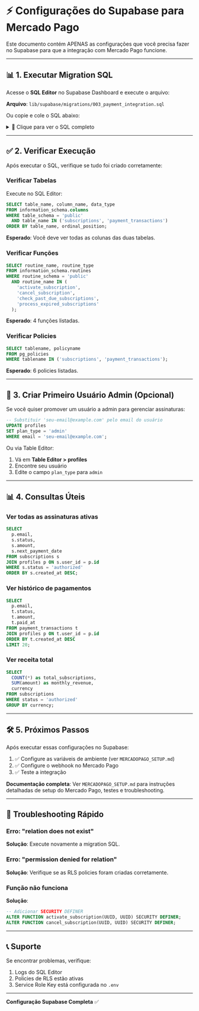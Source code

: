 # ⚡ Configurações do Supabase para Mercado Pago

Este documento contém APENAS as configurações que você precisa fazer no Supabase para que a integração com Mercado Pago funcione.

---

## 📊 1. Executar Migration SQL

Acesse o **SQL Editor** no Supabase Dashboard e execute o arquivo:

**Arquivo**: `lib/supabase/migrations/003_payment_integration.sql`

Ou copie e cole o SQL abaixo:

<details>
<summary>📄 Clique para ver o SQL completo</summary>

```sql
-- Migration 003: Payment Integration with Mercado Pago
-- Created: 2025-10-03

-- ============================================================================
-- 1. TABLES
-- ============================================================================

-- 1.1 Subscriptions table
CREATE TABLE IF NOT EXISTS subscriptions (
  id UUID PRIMARY KEY DEFAULT gen_random_uuid(),
  user_id UUID REFERENCES profiles(id) ON DELETE CASCADE,
  mp_subscription_id TEXT UNIQUE,
  mp_plan_id TEXT,
  mp_payer_id TEXT,
  status TEXT CHECK (status IN ('pending', 'authorized', 'paused', 'canceled')) DEFAULT 'pending',
  payment_method_id TEXT,
  start_date TIMESTAMP WITH TIME ZONE,
  next_payment_date TIMESTAMP WITH TIME ZONE,
  end_date TIMESTAMP WITH TIME ZONE,
  amount DECIMAL(10,2),
  currency TEXT DEFAULT 'BRL',
  created_at TIMESTAMP WITH TIME ZONE DEFAULT NOW(),
  updated_at TIMESTAMP WITH TIME ZONE DEFAULT NOW(),
  UNIQUE(user_id, mp_subscription_id)
);

CREATE INDEX IF NOT EXISTS idx_subscriptions_user_id ON subscriptions(user_id);
CREATE INDEX IF NOT EXISTS idx_subscriptions_mp_id ON subscriptions(mp_subscription_id);
CREATE INDEX IF NOT EXISTS idx_subscriptions_status ON subscriptions(status);

-- 1.2 Payment transactions table
CREATE TABLE IF NOT EXISTS payment_transactions (
  id UUID PRIMARY KEY DEFAULT gen_random_uuid(),
  subscription_id UUID REFERENCES subscriptions(id) ON DELETE CASCADE,
  user_id UUID REFERENCES profiles(id) ON DELETE CASCADE,
  mp_payment_id TEXT UNIQUE,
  mp_subscription_id TEXT,
  status TEXT CHECK (status IN ('pending', 'approved', 'rejected', 'refunded', 'cancelled')) DEFAULT 'pending',
  status_detail TEXT,
  amount DECIMAL(10,2),
  currency TEXT DEFAULT 'BRL',
  payment_method TEXT,
  payment_type TEXT,
  webhook_data JSONB,
  paid_at TIMESTAMP WITH TIME ZONE,
  created_at TIMESTAMP WITH TIME ZONE DEFAULT NOW()
);

CREATE INDEX IF NOT EXISTS idx_transactions_subscription ON payment_transactions(subscription_id);
CREATE INDEX IF NOT EXISTS idx_transactions_user ON payment_transactions(user_id);
CREATE INDEX IF NOT EXISTS idx_transactions_mp_payment ON payment_transactions(mp_payment_id);
CREATE INDEX IF NOT EXISTS idx_transactions_status ON payment_transactions(status);
CREATE INDEX IF NOT EXISTS idx_transactions_created_at ON payment_transactions(created_at DESC);

-- 1.3 Add subscription fields to profiles
ALTER TABLE profiles
ADD COLUMN IF NOT EXISTS subscription_status TEXT DEFAULT 'inactive' CHECK (subscription_status IN ('active', 'inactive', 'past_due', 'cancelled')),
ADD COLUMN IF NOT EXISTS subscription_expires_at TIMESTAMP WITH TIME ZONE;

CREATE INDEX IF NOT EXISTS idx_profiles_subscription_status ON profiles(subscription_status);

-- ============================================================================
-- 2. FUNCTIONS
-- ============================================================================

-- 2.1 Activate subscription
CREATE OR REPLACE FUNCTION activate_subscription(
  p_user_id UUID,
  p_subscription_id UUID
)
RETURNS VOID AS $$
BEGIN
  UPDATE profiles
  SET plan_type = 'pro', subscription_status = 'active', updated_at = NOW()
  WHERE id = p_user_id;

  UPDATE subscriptions
  SET status = 'authorized', updated_at = NOW()
  WHERE id = p_subscription_id;
END;
$$ LANGUAGE plpgsql;

-- 2.2 Cancel subscription
CREATE OR REPLACE FUNCTION cancel_subscription(
  p_user_id UUID,
  p_subscription_id UUID
)
RETURNS VOID AS $$
BEGIN
  UPDATE profiles
  SET plan_type = 'free', subscription_status = 'cancelled',
      subscription_expires_at = NOW() + INTERVAL '30 days', updated_at = NOW()
  WHERE id = p_user_id;

  UPDATE subscriptions
  SET status = 'canceled', end_date = NOW(), updated_at = NOW()
  WHERE id = p_subscription_id;
END;
$$ LANGUAGE plpgsql;

-- 2.3 Check past due subscriptions
CREATE OR REPLACE FUNCTION check_past_due_subscriptions()
RETURNS INTEGER AS $$
DECLARE affected_count INTEGER;
BEGIN
  UPDATE profiles p
  SET subscription_status = 'past_due', updated_at = NOW()
  FROM subscriptions s
  WHERE p.id = s.user_id
    AND s.status = 'authorized'
    AND s.next_payment_date < NOW() - INTERVAL '5 days'
    AND p.subscription_status = 'active';

  GET DIAGNOSTICS affected_count = ROW_COUNT;
  RETURN affected_count;
END;
$$ LANGUAGE plpgsql;

-- 2.4 Process expired subscriptions
CREATE OR REPLACE FUNCTION process_expired_subscriptions()
RETURNS INTEGER AS $$
DECLARE affected_count INTEGER;
BEGIN
  UPDATE profiles
  SET plan_type = 'free', subscription_status = 'inactive', updated_at = NOW()
  WHERE subscription_expires_at < NOW()
    AND plan_type = 'pro'
    AND subscription_status IN ('cancelled', 'past_due');

  GET DIAGNOSTICS affected_count = ROW_COUNT;
  RETURN affected_count;
END;
$$ LANGUAGE plpgsql;

-- ============================================================================
-- 3. TRIGGERS
-- ============================================================================

CREATE TRIGGER update_subscriptions_updated_at
  BEFORE UPDATE ON subscriptions
  FOR EACH ROW EXECUTE FUNCTION update_updated_at_column();

-- ============================================================================
-- 4. ROW LEVEL SECURITY
-- ============================================================================

ALTER TABLE subscriptions ENABLE ROW LEVEL SECURITY;
ALTER TABLE payment_transactions ENABLE ROW LEVEL SECURITY;

-- Policies for subscriptions
CREATE POLICY "Users can view own subscription"
  ON subscriptions FOR SELECT
  USING (auth.uid() = user_id);

CREATE POLICY "Admins can view all subscriptions"
  ON subscriptions FOR SELECT
  USING (
    EXISTS (
      SELECT 1 FROM profiles
      WHERE id = auth.uid() AND plan_type = 'admin'
    )
  );

CREATE POLICY "System can manage subscriptions"
  ON subscriptions FOR ALL
  USING (true) WITH CHECK (true);

-- Policies for payment_transactions
CREATE POLICY "Users can view own transactions"
  ON payment_transactions FOR SELECT
  USING (auth.uid() = user_id);

CREATE POLICY "Admins can view all transactions"
  ON payment_transactions FOR SELECT
  USING (
    EXISTS (
      SELECT 1 FROM profiles
      WHERE id = auth.uid() AND plan_type = 'admin'
    )
  );

CREATE POLICY "System can insert transactions"
  ON payment_transactions FOR INSERT
  WITH CHECK (true);
```

</details>

---

## ✅ 2. Verificar Execução

Após executar o SQL, verifique se tudo foi criado corretamente:

### Verificar Tabelas

Execute no SQL Editor:

```sql
SELECT table_name, column_name, data_type
FROM information_schema.columns
WHERE table_schema = 'public'
  AND table_name IN ('subscriptions', 'payment_transactions')
ORDER BY table_name, ordinal_position;
```

**Esperado**: Você deve ver todas as colunas das duas tabelas.

### Verificar Funções

```sql
SELECT routine_name, routine_type
FROM information_schema.routines
WHERE routine_schema = 'public'
  AND routine_name IN (
    'activate_subscription',
    'cancel_subscription',
    'check_past_due_subscriptions',
    'process_expired_subscriptions'
  );
```

**Esperado**: 4 funções listadas.

### Verificar Policies

```sql
SELECT tablename, policyname
FROM pg_policies
WHERE tablename IN ('subscriptions', 'payment_transactions');
```

**Esperado**: 6 policies listadas.

---

## 🔑 3. Criar Primeiro Usuário Admin (Opcional)

Se você quiser promover um usuário a admin para gerenciar assinaturas:

```sql
-- Substituir 'seu-email@example.com' pelo email do usuário
UPDATE profiles
SET plan_type = 'admin'
WHERE email = 'seu-email@example.com';
```

Ou via Table Editor:
1. Vá em **Table Editor > profiles**
2. Encontre seu usuário
3. Edite o campo `plan_type` para `admin`

---

## 📊 4. Consultas Úteis

### Ver todas as assinaturas ativas

```sql
SELECT
  p.email,
  s.status,
  s.amount,
  s.next_payment_date
FROM subscriptions s
JOIN profiles p ON s.user_id = p.id
WHERE s.status = 'authorized'
ORDER BY s.created_at DESC;
```

### Ver histórico de pagamentos

```sql
SELECT
  p.email,
  t.status,
  t.amount,
  t.paid_at
FROM payment_transactions t
JOIN profiles p ON t.user_id = p.id
ORDER BY t.created_at DESC
LIMIT 20;
```

### Ver receita total

```sql
SELECT
  COUNT(*) as total_subscriptions,
  SUM(amount) as monthly_revenue,
  currency
FROM subscriptions
WHERE status = 'authorized'
GROUP BY currency;
```

---

## 🛠️ 5. Próximos Passos

Após executar essas configurações no Supabase:

1. ✅ Configure as variáveis de ambiente (ver `MERCADOPAGO_SETUP.md`)
2. ✅ Configure o webhook no Mercado Pago
3. ✅ Teste a integração

**Documentação completa**: Ver `MERCADOPAGO_SETUP.md` para instruções detalhadas de setup do Mercado Pago, testes e troubleshooting.

---

## 🚨 Troubleshooting Rápido

### Erro: "relation does not exist"
**Solução**: Execute novamente a migration SQL.

### Erro: "permission denied for relation"
**Solução**: Verifique se as RLS policies foram criadas corretamente.

### Função não funciona
**Solução**:
```sql
-- Adicionar SECURITY DEFINER
ALTER FUNCTION activate_subscription(UUID, UUID) SECURITY DEFINER;
ALTER FUNCTION cancel_subscription(UUID, UUID) SECURITY DEFINER;
```

---

## 📞 Suporte

Se encontrar problemas, verifique:
1. Logs do SQL Editor
2. Policies de RLS estão ativas
3. Service Role Key está configurada no `.env`

---

**Configuração Supabase Completa** ✅
